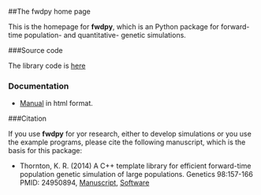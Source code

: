 ##The fwdpy home page

This is the homepage for __fwdpy__, which is an Python package for forward-time population- and quantitative- genetic simulations.

###Source code

The library code is [here](https://github.com/molpopgen/fwdpy)

### Documentation

* [Manual](_build/html/index.html) in html format.


###Citation

If you use __fwdpy__ for yor research, either to develop simulations or you use the example programs, please cite the following manuscript, which is the basis for this package:

* Thornton, K. R. (2014) A C++ template library for efficient forward-time population genetic simulation of large populations.  Genetics 98:157-166  PMID: 24950894, [Manuscript](http://www.genetics.org/content/198/1/157.abstract), [Software](https://github.com/molpopgen/fwdpp)

